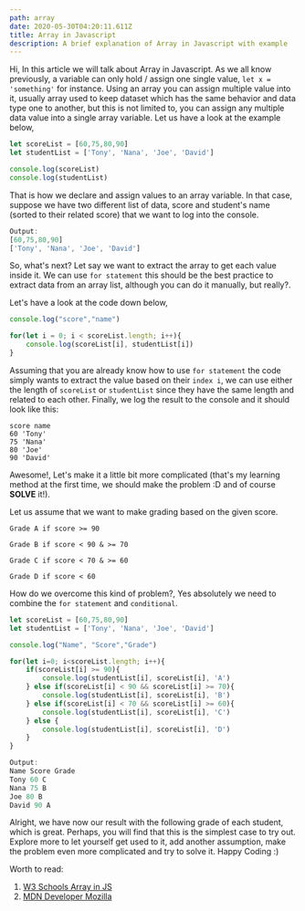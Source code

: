 ```yaml
---
path: array
date: 2020-05-30T04:20:11.611Z
title: Array in Javascript
description: A brief explanation of Array in Javascript with example
---
```

Hi, In this article we will talk about Array in Javascript. As we all know previously, a variable can only hold / assign one single value, `let x = 'something'` for instance. Using an array you can assign multiple value into it, usually array used to keep dataset which has the same behavior and data type one to another, but this is not limited to, you can assign any multiple data value into a single array variable. Let us have a look at the example below, 

```javascript
let scoreList = [60,75,80,90]
let studentList = ['Tony', 'Nana', 'Joe', 'David']

console.log(scoreList)
console.log(studentList)
```

That is how we declare and assign values to an array variable. In that case, suppose we have two different list of data, score and student's name (sorted to their related score) that we want to log into the console.

```javascript
Output: 
[60,75,80,90]
['Tony', 'Nana', 'Joe', 'David']
```

So, what's next? Let say we want to extract the array to get each value inside it. We can use `for statement` this should be the best practice to extract data from an array list, although you can do it manually, but really?. 

Let's have a look at the code down below, 

```javascript
console.log("score","name")

for(let i = 0; i < scoreList.length; i++){
    console.log(scoreList[i], studentList[i])
}
```

Assuming that you are already know how to use `for statement` the code simply wants to extract the value based on their `index i`, we can use either the length of `scoreList` or `studentList` since they have the same length and related to each other. Finally, we log the result to the console and it should look like this:

```
score name
60 'Tony'
75 'Nana'
80 'Joe'
90 'David'
```

Awesome!, Let's make it a little bit more complicated (that's my learning method at the first time, we should make the problem :D and of course **SOLVE** it!). 

Let us assume that we want to make grading based on the given score. 

`Grade A if score >= 90`

`Grade B if score < 90 & >= 70`

`Grade C if score < 70 & >= 60`

`Grade D if score < 60`

How do we overcome this kind of problem?, Yes absolutely we need to combine the `for statement` and `conditional`. 

```javascript
let scoreList = [60,75,80,90]
let studentList = ['Tony', 'Nana', 'Joe', 'David']

console.log("Name", "Score","Grade")

for(let i=0; i<scoreList.length; i++){
    if(scoreList[i] >= 90){
        console.log(studentList[i], scoreList[i], 'A')
    } else if(scoreList[i] < 90 && scoreList[i] >= 70){
        console.log(studentList[i], scoreList[i], 'B')
    } else if(scoreList[i] < 70 && scoreList[i] >= 60){
        console.log(studentList[i], scoreList[i], 'C')
    } else {
        console.log(studentList[i], scoreList[i], 'D')
    }
}
```

```javascript
Output:
Name Score Grade
Tony 60 C
Nana 75 B
Joe 80 B
David 90 A
```

Alright, we have now our result with the following grade of each student, which is great. Perhaps, you will find that this is the simplest case to try out. Explore more to let yourself get used to it, add another assumption, make the problem even more complicated and try to solve it. Happy Coding :)

Worth to read[](https://www.w3schools.com/js/js_arrays.asp):

1. [W3 Schools Array in JS](https://www.w3schools.com/js/js_arrays.asp)
2. [MDN Developer Mozilla](https://developer.mozilla.org/en-US/docs/Web/JavaScript/Reference/Global_Objects/Array)
